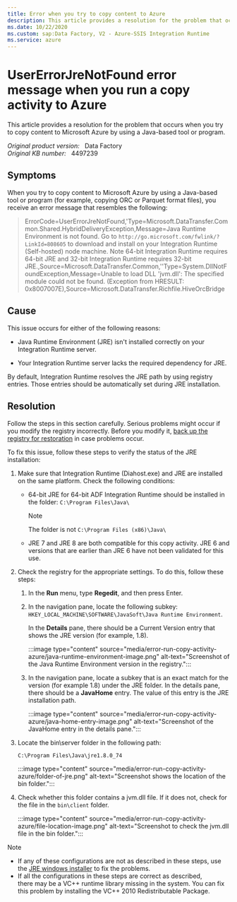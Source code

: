 ```yaml
---
title: Error when you try to copy content to Azure
description: This article provides a resolution for the problem that occurs when you try to copy content to Microsoft Azure by using a Java-based tool or program.
ms.date: 10/22/2020
ms.custom: sap:Data Factory, V2 - Azure-SSIS Integration Runtime
ms.service: azure
---
```

# UserErrorJreNotFound error message when you run a copy activity to Azure

This article provides a resolution for the problem that occurs when you try to copy content to Microsoft Azure by using a Java-based tool or program.

_Original product version:_ &nbsp; Data Factory  
_Original KB number:_ &nbsp; 4497239

## Symptoms

When you try to copy content to Microsoft Azure by using a Java-based tool or program (for example, copying ORC or Parquet format files), you receive an error message that resembles the following:

> ErrorCode=UserErrorJreNotFound,'Type=Microsoft.DataTransfer.Common.Shared.HybridDeliveryException,Message=Java Runtime Environment is not found. Go to `http://go.microsoft.com/fwlink/?LinkId=808605` to download and install on your Integration Runtime (Self-hosted) node machine. Note 64-bit Integration Runtime requires 64-bit JRE and 32-bit Integration Runtime requires 32-bit JRE.,Source=Microsoft.DataTransfer.Common,''Type=System.DllNotFoundException,Message=Unable to load DLL &apos;jvm.dll&apos;: The specified module could not be found. (Exception from HRESULT: 0x8007007E),Source=Microsoft.DataTransfer.Richfile.HiveOrcBridge

## Cause

This issue occurs for either of the following reasons:

- Java Runtime Environment (JRE) isn't installed correctly on your Integration Runtime server.

- Your Integration Runtime server lacks the required dependency for JRE.

By default, Integration Runtime resolves the JRE path by using registry entries. Those entries should be automatically set during JRE installation.

## Resolution

Follow the steps in this section carefully. Serious problems might occur if you modify the registry incorrectly. Before you modify it, [back up the registry for restoration](https://support.microsoft.com/help/322756) in case problems occur.

To fix this issue, follow these steps to verify the status of the JRE installation:

1. Make sure that Integration Runtime (Diahost.exe) and JRE are installed on the same platform. Check the following conditions:
   - 64-bit JRE for 64-bit ADF Integration Runtime should be installed in the folder: `C:\Program Files\Java\`

     > [!NOTE]
     > The folder is not `C:\Program Files (x86)\Java\`

   - JRE 7 and JRE 8 are both compatible for this copy activity. JRE 6 and versions that are earlier than JRE 6 have not been validated for this use.

2. Check the registry for the appropriate settings. To do this, follow these steps:

   1. In the **Run** menu, type **Regedit**, and then press Enter.
   1. In the navigation pane, locate the following subkey: `HKEY_LOCAL_MACHINE\SOFTWARE\JavaSoft\Java Runtime Environment`.

      In the **Details** pane, there should be a Current Version entry that shows the JRE version (for example, 1.8).

      :::image type="content" source="media/error-run-copy-activity-azure/java-runtime-environment-image.png" alt-text="Screenshot of the Java Runtime Environment version in the registry.":::

   1. In the navigation pane, locate a subkey that is an exact match for the version (for example 1.8) under the JRE folder. In the details pane, there should be a **JavaHome** entry. The value of this entry is the JRE installation path.

      :::image type="content" source="media/error-run-copy-activity-azure/java-home-entry-image.png" alt-text="Screenshot of the JavaHome entry in the details pane.":::

3. Locate the bin\server folder in the following path:

    `C:\Program Files\Java\jre1.8.0_74`

    :::image type="content" source="media/error-run-copy-activity-azure/folder-of-jre.png" alt-text="Screenshot shows the location of the bin folder.":::

4. Check whether this folder contains a jvm.dll file. If it does not, check for the file in the `bin\client` folder.

   :::image type="content" source="media/error-run-copy-activity-azure/file-location-image.png" alt-text="Screenshot to check the jvm.dll file in the bin folder.":::
  
> [!NOTE]
>
> - If any of these configurations are not as described in these steps, use the [JRE windows installer](https://go.microsoft.com/fwlink/?LinkId=808605) to fix the problems.
> - If all the configurations in these steps are correct as described, there may be a VC++ runtime library missing in the system. You can fix this problem by installing the VC++ 2010 Redistributable Package.
